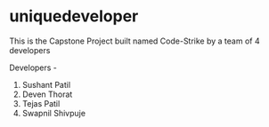 # uniquedeveloper
This is the Capstone Project built named Code-Strike by a team of 4 developers 


Developers - 
  1. Sushant Patil
  2. Deven Thorat
  3. Tejas Patil
  4. Swapnil Shivpuje

